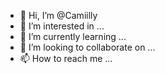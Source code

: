 - 👋 Hi, I’m @Camiilly
- 👀 I’m interested in ...
- 🌱 I’m currently learning ...
- 💞️ I’m looking to collaborate on ...
- 📫 How to reach me ...

<!---
Camiilly/Camiilly is a ✨ special ✨ repository because its `README.md` (this file) appears on your GitHub profile.
You can click the Preview link to take a look at your changes.
--->
